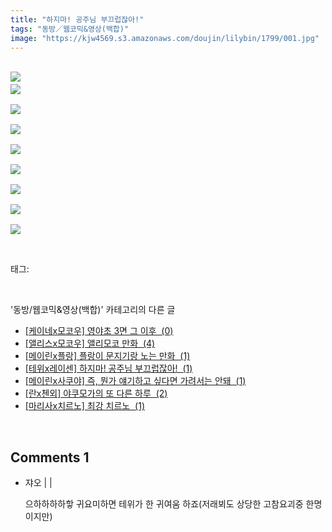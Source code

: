 ```yaml
---
title: "하지마! 공주님 부끄럽잖아!"
tags: "동방／웹코믹&영상(백합)"
image: "https://kjw4569.s3.amazonaws.com/doujin/lilybin/1799/001.jpg"
---
```

<div class="article">
<div class="area_view">
<p><br/><img src="{{ site.imgserver3 }}/lilybin/1799/001.jpg"/><span style="color:#557a74; font-family:돋움; font-size:10pt"><br/><img src="{{ site.imgserver3 }}/lilybin/1799/002.jpg"/><br/><br/><img src="{{ site.imgserver3 }}/lilybin/1799/003.jpg"/><br/><br/><img src="{{ site.imgserver3 }}/lilybin/1799/004.jpg"/><br/><br/><img src="{{ site.imgserver3 }}/lilybin/1799/005.jpg"/><br/><br/><img src="{{ site.imgserver3 }}/lilybin/1799/006.jpg"/><br/><br/><img src="{{ site.imgserver3 }}/lilybin/1799/007.jpg"/><br/><br/><img src="{{ site.imgserver3 }}/lilybin/1799/008.jpg"/><br/><br/><img src="{{ site.imgserver3 }}/lilybin/1799/009.jpg"/></span></p>
</div></div><br/>
<div class="tagTrail">
<p>태그: </p>
<ul>
</ul>
</div><br/>
<div class="another">
<p>'동방/웹코믹&amp;영상(백합)' 카테고리의 다른 글</p>
<ul>
<li><a href="/lilybin_1802">
[케이네x모코우] 영야초 3면 그 이후  (0)
</a></li>
<li><a href="/lilybin_1801">
[앨리스x모코우] 앨리모코 만화  (4)
</a></li>
<li><a href="/lilybin_1800">
[메이린x플랑] 플랑이 문지기랑 노는 만화  (1)
</a></li>
<li><a href="/lilybin_1799">
[테위x레이센] 하지마! 공주님 부끄럽잖아!  (1)
</a></li>
<li><a href="/lilybin_1798">
[메이린x사쿠야] 즉, 뭔가 얘기하고 싶다면 가려서는 안돼  (1)
</a></li>
<li><a href="/lilybin_1797">
[란x첸외] 야쿠모가의 또 다른 하루  (2)
</a></li>
<li><a href="/lilybin_1796">
[마리사x치르노] 최강 치르노  (1)
</a></li>
</ul>
</div><br/>
<div class="comment">
<h2 class="bold">Comments <span id="commentCount1799">1</span></h2>
<div style="clear:both;">
<div id="entry1799Comment" style="display:block">
<ul class="list_reply">
<li class="rp_general" id="comment13231676">
<div class="post-comment">
<div>
<span>
<i class="fa fa-user"></i>쟈오 |
                                |
                               
</span>
<p>으하하하하핳 귀요미하면 테위가 한 귀여움 하죠(저래뵈도 상당한 고참요괴중 한명이지만)</p>

</div>
</div>
</li>
</ul>
</div>
</div>
</div><br/>
<br/>
<p id="refer"></p>
<br/>

